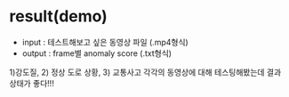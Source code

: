 # result(demo)

- input : 테스트해보고 싶은 동영상 파일 (.mp4형식)
- output : frame별 anomaly score (.txt형식) 


1)강도질, 2) 정상 도로 상황, 3) 교통사고 각각의 동영상에 대해 테스팅해봤는데 결과 상태가 좋다!!!
